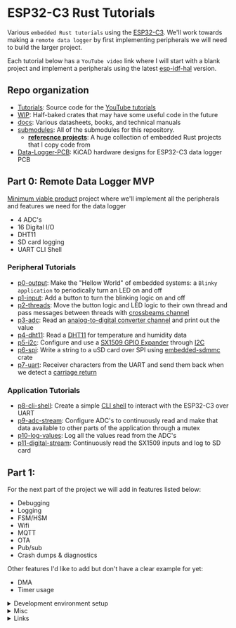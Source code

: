 # ESP32-C3 Rust Tutorials

Various `embedded Rust tutorials` using the [ESP32-C3](https://www.espressif.com/en/products/socs/esp32-c3). We'll work towards making a `remote data logger` by first implementing peripherals we will need to build the larger project.

Each tutorial below has a `YouTube video` link where I will start with a blank project and implement a peripherals using the latest [esp-idf-hal](https://github.com/esp-rs/esp-idf-hal) version. 

## Repo organization

- [Tutorials](https://github.com/shanemmattner/ESP32-C3_Rust_Tutorials/tree/main/Tutorials): Source code for the [YouTube tutorials](https://youtube.com/playlist?list=PLkch9g9DEE0Lkm1LqcD7pZNDmXEczOo-a)
- [WIP](https://github.com/shanemmattner/ESP32-C3_Rust_Tutorials/tree/main/WIP): Half-baked crates that may have some useful code in the future
- [docs](https://github.com/shanemmattner/ESP32-C3_Rust_Tutorials/tree/main/docs): Various datasheets, books, and technical manuals
- [submodules](https://github.com/shanemmattner/ESP32-C3_Rust_Tutorials/tree/main/docs): All of the submodules for this repository.
   - <b>[referecnce projects](https://github.com/shanemmattner/ESP32-C3_Rust_Tutorials/tree/main/submodules/reference_projects)</b>: A huge collection of embedded Rust projects that I copy code from
- [Data-Logger-PCB](https://github.com/shanemmattner/ESP32-C3_Rust_Tutorials/tree/main/Data-Logger-PCB): KiCAD hardware designs for ESP32-C3 data logger PCB



## Part 0: Remote Data Logger MVP
[Minimum viable product](https://en.wikipedia.org/wiki/Minimum_viable_product) project where we'll implement all the peripherals and features we need for the data logger
- 4 ADC's
- 16 Digital I/O
- DHT11
- SD card logging
- UART CLI Shell

### Peripheral Tutorials
- [p0-output](https://youtu.be/vUSHaogHs1s): Make the "Hellow World" of embedded systems: a `Blinky application` to periodically turn an LED on and off
- [p1-input](https://youtu.be/2IY27b9TT2k): Add a button to turn the blinking logic on and off
- [p2-threads](https://youtu.be/ht5t39dEa4E): Move the button logic and LED logic to their own thread and pass messages between threads with [crossbeams channel](https://docs.rs/crossbeam/latest/crossbeam/channel/index.html)
- [p3-adc](https://youtu.be/07SVj6R_AhA): Read an [analog-to-digital converter channel](https://en.wikipedia.org/wiki/Analog-to-digital_converter) and print out the value
- [p4-dht11](tbd): Read a [DHT11](https://www.mouser.com/datasheet/2/758/DHT11-Technical-Data-Sheet-Translated-Version-1143054.pdf) for temperature and humidity data  
- [p5-i2c](https://youtu.be/NvEnHJPpavo): Configure and use a [SX1509 GPIO Expander](https://www.sparkfun.com/products/13601) through [I2C](https://learn.sparkfun.com/tutorials/i2c)
- [p6-spi](https://youtu.be/PUL8ehH6eUg): Write a string to a uSD card over SPI using [embedded-sdmmc](https://github.com/rust-embedded-community/embedded-sdmmc-rs) crate
- [p7-uart](https://youtu.be/-xEivxWe29M): Receiver characters from the UART and send them back when we detect a [carriage return](https://developer.mozilla.org/en-US/docs/Glossary/CRLF)

### Application Tutorials
- [p8-cli-shell](): Create a simple [CLI shell](https://interrupt.memfault.com/blog/firmware-shell) to interact with the ESP32-C3 over UART 
- [p9-adc-stream](): Configure ADC's to continuously read and make that data available to other parts of the application through a mutex
- [p10-log-values](): Log all the values read from the ADC's
- [p11-digital-stream](): Continuously read the SX1509 inputs and log to SD card

## Part 1: 
For the next part of the project we will add in features listed below:
- Debugging
- Logging
- FSM/HSM
- Wifi
- MQTT
- OTA
- Pub/sub
- Crash dumps & diagnostics

Other features I'd like to add but don't have a clear example for yet:
- DMA
- Timer usage

<details>
  <summary>Development environment setup</summary>
  
1. [Install Rust](https://esp-rs.github.io/book/installation/installation.html) and associated build tools
2. Start a project using the [esp-idf-template](https://github.com/esp-rs/esp-idf-template) from the private repo home `dir`. I chose all the default options
```
# STD Project
cargo generate https://github.com/esp-rs/esp-idf-template cargo
# NO-STD (Bare-metal) Project
cargo generate https://github.com/esp-rs/esp-template
```
3. Build the `Hello World` program by running `cargo build` in the new project dir. This will take a while to build the first time:
```
cd esp32-rust
cargo build
...
Finished dev [optimized + debuginfo] target(s) in 6m 40s
```
4. Flash the ESP32 with the build artifact:
```
espflash /dev/ttyACM0 target/riscv32imc-esp-espidf/debug/project
```
5. Connect to ESP32 and monitor
```
espmonitor /dev/ttyACM0
```
 </details>


<details>
  <summary>Misc</summary>
  
[Singletons in Embedded Rust](https://docs.rust-embedded.org/book/peripherals/singletons.html)

Pull in code for submodules with:
```
git submodule update --init --recursive
```
</details>


<details>
  <summary>Links</summary>

- [150+ ESP32 project](https://microcontrollerslab.com/esp32-tutorials-projects/)
- [Wokwi ESP32 Rust](https://wokwi.com/rust)
- [ESP32 Tutorials](https://embeddedexplorer.com/esp32/)
- [160+ ESP32 Projects, Tutorials, and Guides](https://randomnerdtutorials.com/projects-esp32/)

